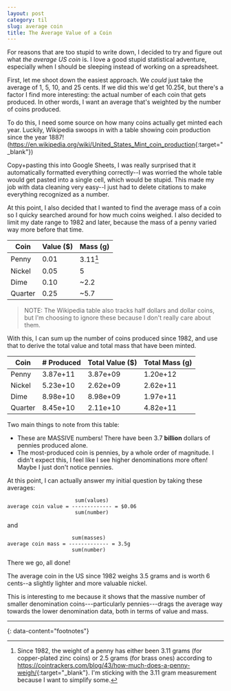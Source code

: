 ```yaml
---
layout: post
category: til
slug: average coin
title: The Average Value of a Coin
---
```


For reasons that are too stupid to write down, I decided to try and figure out
what *the average US coin* is. I love a good stupid statistical adventure, especially when I should be sleeping instead of working on a spreadsheet.

First, let me shoot down the easiest approach. We *could* just take the average of
1, 5, 10, and 25 cents. If we did this we'd get 10.25¢, but there's a factor I find more
interesting: the actual number of each coin that gets produced. In other words, I want
an average that's weighted by the number of coins produced.

To do this, I need some source on how many coins actually get minted each year.
Luckily, Wikipedia swoops in with a table showing coin production since the year 1887! (<https://en.wikipedia.org/wiki/United_States_Mint_coin_production>{:target="_blank"})

Copy+pasting this into Google Sheets, I was really surprised that it automatically
formatted everything correctly--I was worried the whole table would get pasted into a single cell,  which would be stupid. 
This made my job with data cleaning very easy--I just had to delete citations to make everything
recognized as a number.

At this point, I also decided that I wanted to find the average mass of a coin
so I quicky searched around for how much coins weighed.
I also decided to limit my date range to 1982 and later, 
because the mass of a penny varied way more before that time.

| Coin | Value ($) | Mass (g) |
------ | --------- | ---------- |
| Penny | 0.01 | 3.11[^1] |
| Nickel | 0.05 | 5 |
| Dime | 0.10 | ~2.2 |
| Quarter | 0.25 | ~5.7 |

> NOTE: The Wikipedia table also tracks half dollars and dollar coins, but I'm choosing
> to ignore these because I don't really care about them.

With this, I can sum up the number of coins produced since 1982, and use that to derive
the total value and total mass that have been minted.

| Coin | # Produced | Total Value ($) | Total Mass (g) |
------ | --------- | ---------- | -------------------- |
| Penny | 3.87e+11 | 3.87e+09	| 1.20e+12 |
| Nickel | 5.23e+10 | 2.62e+09 | 2.62e+11	|
| Dime | 8.98e+10 | 8.98e+09 | 1.97e+11 |
| Quarter | 8.45e+10 | 2.11e+10 | 4.82e+11 |

Two main things to note from this table:
- These are MASSIVE numbers! There have been 3.7 **billion** dollars of pennies produced alone.
- The most-produced coin is pennies, by a whole order of magnitude. I didn't expect this,
  I feel like I see higher denominations more often! Maybe I just don't notice pennies.

At this point, I can actually answer my initial question by taking these averages:

```text
                      sum(values)
average coin value = ------------- = $0.06
                      sum(number)
```

and 

```text
                     sum(masses)
average coin mass = ------------- = 3.5g
                     sum(number)
```

There we go, all done!

The average coin in the US since 1982 weighs 3.5 grams and is worth 6 cents--a slightly lighter and more valuable nickel.

This is interesting to me because it shows that the massive number of smaller denomination coins---particularly pennies---drags
the average way towards the lower denomination data, both in terms of value and mass.

---
{: data-content="footnotes"}

[^1]: Since 1982, the weight of a penny has either been 3.11 grams (for copper-plated zinc coins) or 2.5 grams (for brass ones) according to <https://cointrackers.com/blog/43/how-much-does-a-penny-weigh/>{:target="_blank"}. I'm sticking with the 3.11 gram measurement because I want to simplify some.
